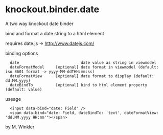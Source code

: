 knockout.binder.date
====================

A two way knockout date binder

bind and format a date string to a html element

requires
  date.js -> http://www.datejs.com/

binding options
```
  date                           date value as string in viewmodel
  dateFormatModel     [optional] date format in viewmodel (default: iso 8601 format -> yyyy-MM-ddTHH:mm:ss)
  dateFormatView      [optional] date format to display (default: dd.MM.yyyy)
  dateBindTo          [optional] bind to html element property (default: value)
```

 useage
```
  <input data-bind="date: Field" />
  <span data-bind="date: Field, dateBindTo: 'text', dateFormatView: 'dd.MM.yyyy HH:mm'"></span>
```
by M. Winkler
